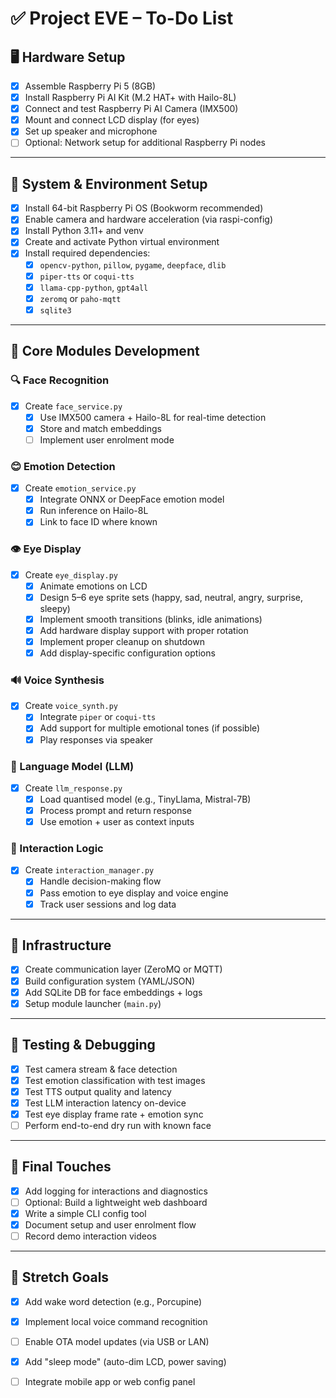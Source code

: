# ✅ Project EVE – To-Do List

## 🖥️ Hardware Setup
- [x] Assemble Raspberry Pi 5 (8GB)
- [x] Install Raspberry Pi AI Kit (M.2 HAT+ with Hailo-8L)
- [x] Connect and test Raspberry Pi AI Camera (IMX500)
- [x] Mount and connect LCD display (for eyes)
- [x] Set up speaker and microphone
- [ ] Optional: Network setup for additional Raspberry Pi nodes

---

## 💾 System & Environment Setup
- [x] Install 64-bit Raspberry Pi OS (Bookworm recommended)
- [x] Enable camera and hardware acceleration (via raspi-config)
- [x] Install Python 3.11+ and venv
- [x] Create and activate Python virtual environment
- [x] Install required dependencies:
  - [x] `opencv-python`, `pillow`, `pygame`, `deepface`, `dlib`
  - [x] `piper-tts` or `coqui-tts`
  - [x] `llama-cpp-python`, `gpt4all`
  - [x] `zeromq` or `paho-mqtt`
  - [x] `sqlite3`

---

## 🧠 Core Modules Development
### 🔍 Face Recognition
- [x] Create `face_service.py`
  - [x] Use IMX500 camera + Hailo-8L for real-time detection
  - [x] Store and match embeddings
  - [ ] Implement user enrolment mode

### 😊 Emotion Detection
- [x] Create `emotion_service.py`
  - [x] Integrate ONNX or DeepFace emotion model
  - [x] Run inference on Hailo-8L
  - [x] Link to face ID where known

### 👁️ Eye Display
- [x] Create `eye_display.py`
  - [x] Animate emotions on LCD
  - [x] Design 5–6 eye sprite sets (happy, sad, neutral, angry, surprise, sleepy)
  - [x] Implement smooth transitions (blinks, idle animations)
  - [x] Add hardware display support with proper rotation
  - [x] Implement proper cleanup on shutdown
  - [x] Add display-specific configuration options

### 🔊 Voice Synthesis
- [x] Create `voice_synth.py`
  - [x] Integrate `piper` or `coqui-tts`
  - [x] Add support for multiple emotional tones (if possible)
  - [x] Play responses via speaker

### 💬 Language Model (LLM)
- [x] Create `llm_response.py`
  - [x] Load quantised model (e.g., TinyLlama, Mistral-7B)
  - [x] Process prompt and return response
  - [x] Use emotion + user as context inputs

### 🧠 Interaction Logic
- [x] Create `interaction_manager.py`
  - [x] Handle decision-making flow
  - [x] Pass emotion to eye display and voice engine
  - [x] Track user sessions and log data

---

## 🧱 Infrastructure
- [x] Create communication layer (ZeroMQ or MQTT)
- [x] Build configuration system (YAML/JSON)
- [x] Add SQLite DB for face embeddings + logs
- [x] Setup module launcher (`main.py`)

---

## 🧪 Testing & Debugging
- [x] Test camera stream & face detection
- [x] Test emotion classification with test images
- [x] Test TTS output quality and latency
- [x] Test LLM interaction latency on-device
- [x] Test eye display frame rate + emotion sync
- [ ] Perform end-to-end dry run with known face

---

## 🚀 Final Touches
- [x] Add logging for interactions and diagnostics
- [ ] Optional: Build a lightweight web dashboard
- [x] Write a simple CLI config tool
- [x] Document setup and user enrolment flow
- [ ] Record demo interaction videos

---

## 🔄 Stretch Goals
- [x] Add wake word detection (e.g., Porcupine)
- [x] Implement local voice command recognition
- [ ] Enable OTA model updates (via USB or LAN)
- [x] Add "sleep mode" (auto-dim LCD, power saving)
- [ ] Integrate mobile app or web config panel

